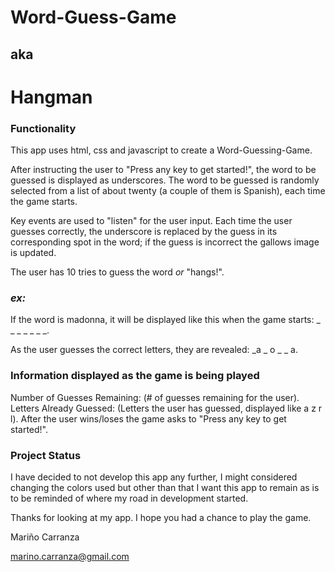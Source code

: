 # **Word-Guess-Game**

## **aka** 

# **Hangman**

### **Functionality**

This app uses html, css and javascript to create a Word-Guessing-Game.

After instructing the user to "Press any key to get started!", the word to be guessed is displayed as underscores.
The word to be guessed is randomly selected from a list of about twenty (a couple of them is Spanish), each time the game starts.

Key events are used to "listen" for the user input.
Each time the user guesses correctly, the underscore is replaced by the guess in its corresponding spot in the word;
if the guess is incorrect the gallows image is updated.

The user has 10 tries to guess the word *or* "hangs!".

### _**ex:**_
If the word is madonna, it will be displayed like this when the game starts: _ _ _ _ _ _ _.

As the user guesses the correct letters, they are revealed:  _a _ o _  _ a.

### **Information displayed as the game is being played**
Number of Guesses Remaining: (# of guesses remaining for the user).
Letters Already Guessed: (Letters the user has guessed, displayed like a z r l).
After the user wins/loses the game asks to "Press any key to get started!".

### **Project Status**
I have decided to not develop this app any further, I might considered changing the colors used but other than that I want this app to remain as is to be reminded of where my road in development started.

Thanks for looking at my app.
I hope you had a chance to play the game.

Mariño Carranza

marino.carranza@gmail.com
